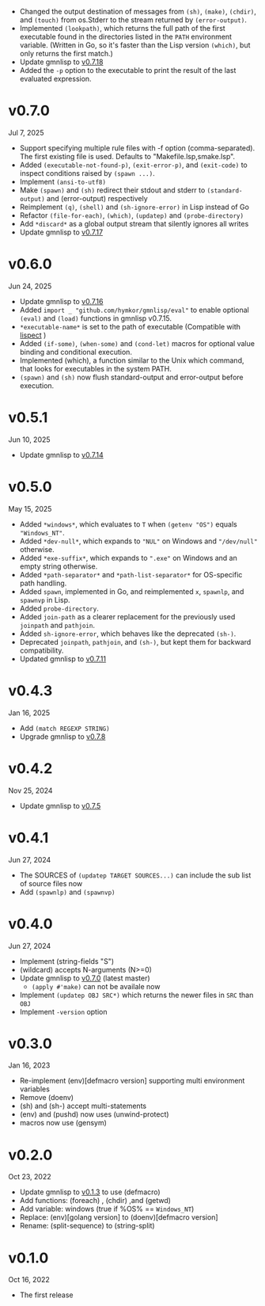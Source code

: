 - Changed the output destination of messages from `(sh)`, `(make)`, `(chdir)`, and `(touch)` from os.Stderr to the stream returned by `(error-output)`.
- Implemented `(lookpath)`, which returns the full path of the first executable found in the directories listed in the `PATH` environment variable. (Written in Go, so it's faster than the Lisp version `(which)`, but only returns the first match.)
- Update gmnlisp to [v0.7.18]
- Added the `-p` option to the executable to print the result of the last evaluated expression.

[v0.7.18]: https://github.com/hymkor/gmnlisp/releases/tag/v0.7.18

v0.7.0
======
Jul 7, 2025

- Support specifying multiple rule files with -f option (comma-separated). The first existing file is used. Defaults to "Makefile.lsp,smake.lsp".
- Added `(executable-not-found-p)`, `(exit-error-p)`, and `(exit-code)` to inspect conditions raised by `(spawn ...)`.
- Implement `(ansi-to-utf8)`
- Make `(spawn)` and `(sh)` redirect their stdout and stderr to `(standard-output)` and (error-output) respectively
- Reimplement `(q)`, `(shell)` and `(sh-ignore-error)` in Lisp instead of Go
- Refactor `(file-for-each)`, `(which)`, `(updatep)` and `(probe-directory)`
- Add `*discard*` as a global output stream that silently ignores all writes
- Update gmnlisp to [v0.7.17]

[v0.7.17]: https://github.com/hymkor/gmnlisp/releases/tag/v0.7.17

v0.6.0
======
Jun 24, 2025

- Update gmnlisp to [v0.7.16]
- Added `import _ "github.com/hymkor/gmnlisp/eval"` to enable optional `(eval)` and `(load)` functions in gmnlisp v0.7.15.
- `*executable-name*` is set to the path of executable (Compatible with [lispect](https://github.com/hymkor/lispect) )
- Added `(if-some)`, `(when-some)` and `(cond-let)` macros for optional value binding and conditional execution.
- Implemented (which), a function similar to the Unix which command, that looks for executables in the system PATH.
- `(spawn)` and `(sh)` now flush standard-output and error-output before execution.

[v0.7.15]: https://github.com/hymkor/gmnlisp/releases/tag/v0.7.15
[v0.7.16]: https://github.com/hymkor/gmnlisp/releases/tag/v0.7.16

v0.5.1
======
Jun 10, 2025

- Update gmnlisp to [v0.7.14]

[v0.7.14]: https://github.com/hymkor/gmnlisp/releases/tag/v0.7.14

v0.5.0
======
May 15, 2025

- Added `*windows*`, which evaluates to `T` when `(getenv "OS")` equals `"Windows_NT"`.
- Added `*dev-null*`, which expands to `"NUL"` on Windows and `"/dev/null"` otherwise.
- Added `*exe-suffix*`, which expands to `".exe"` on Windows and an empty string otherwise.
- Added `*path-separator*` and `*path-list-separator*` for OS-specific path handling.
- Added `spawn`, implemented in Go, and reimplemented `x`, `spawnlp`, and `spawnvp` in Lisp.
- Added `probe-directory`.
- Added `join-path` as a clearer replacement for the previously used `joinpath` and `pathjoin`.
- Added `sh-ignore-error`, which behaves like the deprecated `(sh-)`.
- Deprecated `joinpath`, `pathjoin`, and `(sh-)`, but kept them for backward compatibility.
- Updated gmnlisp to [v0.7.11]

[v0.7.11]: https://github.com/hymkor/gmnlisp/releases/tag/v0.7.11

v0.4.3
======
Jan 16, 2025

- Add `(match REGEXP STRING)`
- Upgrade gmnlisp to [v0.7.8]

[v0.7.8]: https://github.com/hymkor/gmnlisp/releases/tag/v0.7.8

v0.4.2
======
Nov 25, 2024

- Update gmnlisp to [v0.7.5]

[v0.7.5]: https://github.com/hymkor/gmnlisp/releases/tag/v0.7.5

v0.4.1
=======
Jun 27, 2024

- The SOURCES of `(updatep TARGET SOURCES...)` can include the sub list of source files now
- Add `(spawnlp)` and `(spawnvp)`

v0.4.0
======
Jun 27, 2024

- Implement (string-fields "S")
- (wildcard) accepts N-arguments (N>=0)
- Update gmnlisp to [v0.7.0] \(latest master)
    - `(apply #'make)` can not be availale now
- Implement `(updatep OBJ SRC*)` which returns the newer files in `SRC` than `OBJ`
- Implement `-version` option

[v0.7.0]: https://github.com/hymkor/gmnlisp/releases/tag/v0.7.0

v0.3.0
======
Jan 16, 2023

- Re-implement (env)[defmacro version] supporting multi environment variables
- Remove (doenv)
- (sh) and (sh-) accept multi-statements
- (env) and (pushd) now uses (unwind-protect)
- macros now use (gensym)

v0.2.0
======
Oct 23, 2022

- Update gmnlisp to [v0.1.3] to use (defmacro)
- Add functions: (foreach) , (chdir) ,and (getwd)
- Add variable: windows (true if %OS% == `Windows_NT`)
- Replace: (env)[golang version] to (doenv)[defmacro version]
- Rename: (split-sequence) to (string-split)

[v0.1.3]: https://github.com/hymkor/gmnlisp/releases/tag/v0.1.3

v0.1.0
=======
Oct 16, 2022

- The first release
